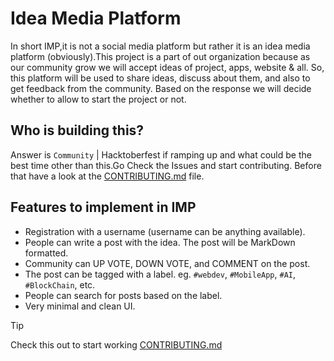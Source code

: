 # Idea Media Platform

In short IMP,it is not a social media platform but rather it is an idea media platform (obviously).This project is a part of out organization because as our community grow we will accept ideas of project, apps, website & all. So, this platform will be used to share ideas, discuss about them, and also to get feedback from the community. Based on the response we will decide whether to allow to start the project or not.

## Who is building this?

Answer is `Community` | Hacktoberfest if ramping up and what could be the best time other than this.Go Check the Issues and start contributing. Before that have a look at the [CONTRIBUTING.md](CONTRIBUTING.md) file.

## Features to implement in IMP

- Registration with a username (username can be anything available).
- People can write a post with the idea. The post will be MarkDown formatted.
- Community can UP VOTE, DOWN VOTE, and COMMENT on the post.
- The post can be tagged with a label. eg. `#webdev`, `#MobileApp`, `#AI`, `#BlockChain`, etc.
- People can search for posts based on the label.
- Very minimal and clean UI.

> [!TIP]
> Check this out to start working [CONTRIBUTING.md](CONTRIBUTING.md)

